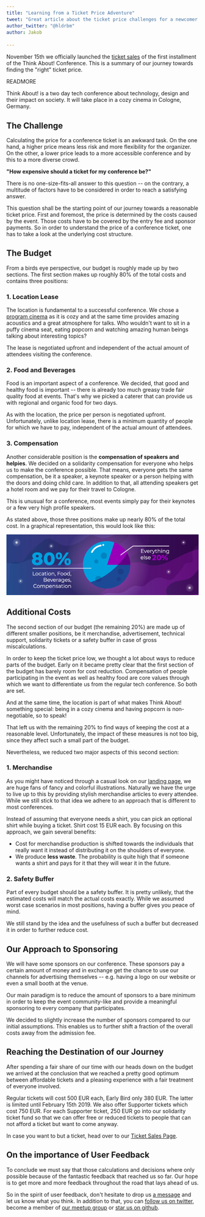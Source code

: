 ```yaml
---
title: "Learning from a Ticket Price Adventure"
tweet: "Great article about the ticket price challenges for a newcomer conference @ThinkAboutConf #thinkabout19"
author_twitter: "@hldrbm"
author: Jakob

---
```


November 15th we officially launched the [ticket sales](/en/tickets.html) of
the first installment of the Think About! Conference. This is a summary of our
journey towards finding the "right" ticket price.

READMORE

Think About! is a two day tech conference about technology, design and their
impact on society. It will take place in a cozy cinema in Cologne, Germany.

## The Challenge

Calculating the price for a conference ticket is an awkward task. On the one
hand, a higher price means less risk and more flexibility for the organizer. On
the other, a lower price leads to a more accessible conference and by this to a
more diverse crowd.

**"How expensive should a ticket for my conference be?"**

There is no one-size-fits-all answer to this question -- on the contrary, a
multitude of factors have to be considered in order to reach a satisfying
answer.

This question shall be the starting point of our journey towards a reasonable
ticket price. First and foremost, the price is determined by the costs caused
by the event. Those costs have to be covered by the entry fee and sponsor
payments. So in order to understand the price of a conference ticket, one has
to take a look at the underlying cost structure.

## The Budget

From a birds eye perspective, our budget is roughly made up by two sections.
The first section makes up roughly 80% of the total costs and contains three
positions:

### 1. Location Lease

The location is fundamental to a successful conference. We chose a [program
cinema](https://www.cinenova.de/) as it is cozy and at the same time provides
amazing acoustics and a great atmosphere for talks. Who wouldn't want to sit in
a puffy cinema seat, eating popcorn and watching amazing human beings talking
about interesting topics?

The lease is negotiated upfront and independent of the actual amount of
attendees visiting the conference.

### 2. Food and Beverages

Food is an important aspect of a conference. We decided, that good and healthy
food is important -- there is already too much greasy trade fair quality food
at events. That's why we picked a caterer that can provide us with regional and
organic food for two days.

As with the location, the price per person is negotiated upfront.
Unfortunately, unlike location lease, there is a minimum quantity of people for
which we have to pay, independent of the actual amount of attendees.

### 3. Compensation

Another considerable position is the **compensation of speakers and helpies**.
We decided on a solidarity compensation for everyone who helps us to make the
conference possible. That means, everyone gets the same compensation, be it a
speaker, a keynote speaker or a person helping with the doors and doing child
care. In addition to that, all attending speakers get a hotel room and we pay
for their travel to Cologne.

This is unusual for a conference, most events simply pay for their keynotes or a
few very high profile speakers.

As stated above, those three positions make up nearly 80% of the total cost. In
a graphical representation, this would look like this:

![Graph that shows a bar filled by 80%](/assets/images/blog/learning-from-a-ticket-price-adventure/stats.png)

## Additional Costs

The second section of our budget (the remaining 20%) are made up of different
smaller positions, be it merchandise, advertisement, technical support,
solidarity tickets or a safety buffer in case of gross miscalculations.

In order to keep the ticket price low, we thought a lot about ways to reduce
parts of the budget. Early on it became pretty clear that the first section of
the budget has barely room for cost reduction. Compensation of people
participating in the event as well as healthy food are core values through
which we want to differentiate us from the regular tech conference. So both are
set.

And at the same time, the location is part of what makes Think About! something
special: being in a cozy cinema and having popcorn is non-negotiable, so to
speak!

That left us with the remaining 20% to find ways of keeping the cost at a
reasonable level. Unfortunately, the impact of these measures is not too big,
since they affect such a small part of the budget.

Nevertheless, we reduced two major aspects of this second section:

### 1. Merchandise

As you might have noticed through a casual look on our [landing page](/en/), we
are huge fans of fancy and colorful illustrations. Naturally we have the urge
to live up to this by providing stylish merchandise articles to every attendee.
While we still stick to that idea we adhere to an approach that is different to
most conferences.

Instead of assuming that everyone needs a shirt, you can pick an optional shirt
while buying a ticket. Shirt cost 15 EUR each. By focusing on this approach, we
gain several benefits:

* Cost for merchandise production is shifted towards the individuals that
really want it instead of distributing it on the shoulders of everyone.
* We produce **less waste**. The probability is quite high that if someone
wants a shirt and pays for it that they will wear it in the future.

### 2. Safety Buffer

Part of every budget should be a safety buffer. It is pretty unlikely, that the
estimated costs will match the actual costs exactly. While we assumed worst
case scenarios in most positions, having a buffer gives you peace of mind.

We still stand by the idea and the usefulness of such a buffer but decreased it
in order to further reduce cost.

## Our Approach to Sponsoring

We will have some sponsors on our conference. These sponsors pay a certain
amount of money and in exchange get the chance to use our channels for
advertising themselves -- e.g. having a logo on our website or even a small
booth at the venue.

Our main paradigm is to reduce the amount of sponsors to a bare minimum in
order to keep the event community-like and provide a meaningful sponsoring to
every company that participates.

We decided to slightly increase the number of sponsors compared to our initial
assumptions. This enables us to further shift a fraction of the overall costs
away from the admission fee.

## Reaching the Destination of our Journey

After spending a fair share of our time with our heads down on the budget we
arrived at the conclusion that we reached a pretty good optimum between
affordable tickets and a pleasing experience with a fair treatment of everyone
involved.

Regular tickets will cost 500 EUR each, Early Bird only 380 EUR. The latter is
limited until February 15th 2019. We also offer Supporter tickets which cost
750 EUR. For each Supporter ticket, 250 EUR go into our solidarity ticket fund
so that we can offer free or reduced tickets to people that can not afford a
ticket but want to come anyway.

In case you want to but a ticket, head over to our [Ticket Sales
Page](/en/tickets.html).

## On the importance of User Feedback

To conclude we must say that those calculations and decisions where only
possible because of the fantastic feedback that reached us so far. Our hope is
to get more and more feedback throughout the road that lays ahead of us.

So in the spirit of user feedback, don't hesitate to drop us [a
message](mailto:kontakt@think-about.io) and let us know what you think. In
addition to that, you can [follow us on twitter](/goto/twitter), become a
member of [our meetup group](/goto/meetup) or [star us on
github](/goto/github).

